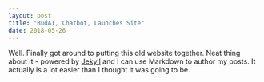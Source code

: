 ```yaml
---
layout: post
title: "BudAI, Chatbot, Launches Site"
date: 2018-05-26
---
```


Well. Finally got around to putting this old website together. Neat thing about it - powered by [Jekyll](http://jekyllrb.com) and I can use Markdown to author my posts. It actually is a lot easier than I thought it was going to be.
